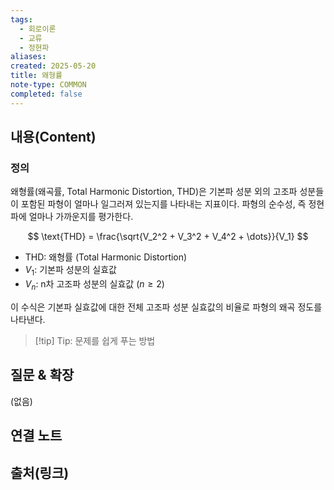 ```yaml
---
tags:
  - 회로이론
  - 교류
  - 정현파
aliases:
created: 2025-05-20
title: 왜형률
note-type: COMMON
completed: false
---
```


## 내용(Content)
### 정의
왜형률(왜곡률, Total Harmonic Distortion, THD)은 기본파 성분 외의 고조파 성분들이 포함된 파형이 얼마나 일그러져 있는지를 나타내는 지표이다. 파형의 순수성, 즉 정현파에 얼마나 가까운지를 평가한다.

$$
\text{THD} = \frac{\sqrt{V_2^2 + V_3^2 + V_4^2 + \dots}}{V_1}
$$
- $\text{THD}$: 왜형률 (Total Harmonic Distortion)
- $V_1$: 기본파 성분의 실효값
- $V_n$: n차 고조파 성분의 실효값 ($n \ge 2$)

이 수식은 기본파 실효값에 대한 전체 고조파 성분 실효값의 비율로 파형의 왜곡 정도를 나타낸다.

>[!tip] Tip: 문제를 쉽게 푸는 방법
>

## 질문 & 확장

(없음)

## 연결 노트

## 출처(링크)

